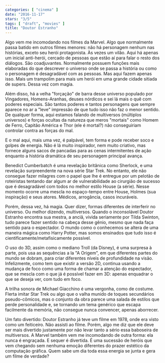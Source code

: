 ```yaml
---
categories: [ "cinema" ]
date: "2016-11-17"
stars: "3/5"
tags: [ "draft", "movies" ]
title: "Doutor Estranho"
---
```

Algo vem me incomodando nos filmes da Marvel. Algo que normalmente
passa batido em outros filmes menores: não há personagem nenhum nas
histórias, exceto seu herói protagonista. Às vezes um vilão. Aqui
há apenas um inicial anti-herói, cercado de pessoas que estão aí
para falar o resto dos diálogos. São coadjuvantes. Normalmente possuem
funções mais elaboradas do que descrever o universo onde se passa a
história ou como o personagem é desagradável com as pessoas. Mas aqui
fazem apenas isso. Mais um trampolim para mais um herói em uma grande
cidade sitiada de supers. Dessa vez com magia.

Além disso, há a velha "forçação" de barra desse universo populado
por Vingadores, Homens-Aranhas, deuses nórdicos e sei lá mais o quê
com poderes especiais. São tantos poderes e tantos personagens que
sempre aparece no ar a "leve" impressão de que tudo isso não faz o
menor sentido. De qualquer forma, aqui estamos falando de multiversos
(múltiplos universos) e forças ocultas da natureza que meros "mortais"
como Homem de Ferro, Capitão América e Thor (ele é mortal?) não
conseguiriam controlar contra as forças do mal.

E o mal aqui, mais uma vez, é palpável, tem forma e pode receber soco
e golpes de energia. Não é lá muito inspirador, nem muito criativo,
mas fornece alguns sacos de pancadas para as cenas intermitentes de ação
enquanto a história dramática de seu personagem principal avança.

Benedict Cumberbatch é uma revelação britânica como Sherlock,
e uma revelação surpreendente na nova série Star Trek. No entanto,
ele não consegue fazer milagres com o papel que lhe é entregue por
um pelotão de roteiristas tentando dar algum ar de vulnerabilidade ao
cirurgião de sucesso que é desagradável com todos no melhor estilo
House (a série). Nesse momento ocorre uma mescla no espaço-tempo entre
House, Holmes (sua inspiração) e seus atores. Médicos, arrogância,
casos incuráveis.

Porém, dessa vez, há magia. Quer dizer, formas diferentes de interferir
no universo. Ou melhor dizendo, multiversos. Quando o inconsolável
Doutor Estranho encontra sua mestra, a anciã, vivida seriamente por
Tilda Swinton, tudo parece fazer sentido na cabeça desse gênio, mesmo
que nada faça sentido para o espectador. O mundo como o conhecemos se
altera de uma maneira mágica como Harry Potter, mas somos ensinados
que tudo isso é cientificamente/metafisicamente possível.

O uso do 3D, assim como o mediano Troll (da Disney), é uma surpresa à
parte, pois usa as sequências a la "A Origem", em que diferentes partes
do mundo se dobram, para criar diferentes níveis de profundidade na
visão. Infelizmente, como tem que existir a versão 2D, continua usando
a mudança de foco como uma forma de chamar a atenção do espectador,
que se mescla com o que já é possível fazer em 3D: apenas enquadrar
o que se deseja ver, com tudo em foco.

A trilha sonora de Michael Giacchino é uma vergonha, como de
costume. Flerta imitar Star Trek ou algo que o valha munido de toques
secundários pseudo-cômicos, mas o conjunto da obra parece uma salada
de estilos que perde personalidade e, se tornando um tema genérico que
escapa facilmente da memória, não consegue nunca convencer, apenas
aborrecer.

Um fato divertido: Doutor Estranho já teve um filme em 1978, onde era
visto como um feiticeiro. Não assisti ao filme. Porém, algo me diz que
ele deve ser mais divertido justamente por não levar tanto a sério essa
baboseira de multiversos. A Marvel também vem me incomodando de outra
forma: ela nunca é engraçada. E sequer é divertida. É uma sucessão
de heróis que vem chegando sem nenhuma emoção diferentes do prazer
estético da computação gráfica. Quem sabe um dia toda essa energia
se junta e gera um filme de verdade?
